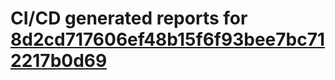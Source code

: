 # CI/CD generated reports for [8d2cd717606ef48b15f6f93bee7bc712217b0d69](https://github.com/hydephp/develop/commit/8d2cd717606ef48b15f6f93bee7bc712217b0d69)
